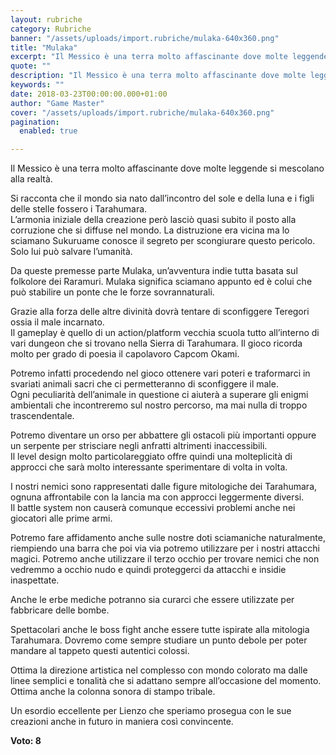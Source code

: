 ```yaml
---
layout: rubriche
category: Rubriche
banner: "/assets/uploads/import.rubriche/mulaka-640x360.png"
title: "Mulaka"
excerpt: "Il Messico è una terra molto affascinante dove molte leggende si mescolano alla realtà. Si racconta che il mondo sia nato dall’incontro del sole e della luna e i figli delle stelle fossero i Tarahumara. L’armonia iniziale della creazione però lasciò quasi subito il posto alla corruzione che si diffuse nel mondo. La distruzione era [&hellip"
quote: ""
description: "Il Messico è una terra molto affascinante dove molte leggende si mescolano alla realtà. Si racconta che il mondo sia nato dall’incontro del sole e della luna e i figli delle stelle fossero i Tarahumara. L’armonia iniziale della creazione però lasciò quasi subito il posto alla corruzione che si diffuse nel mondo. La distruzione era [&hellip"
keywords: ""
date: 2018-03-23T00:00:00.000+01:00
author: "Game Master"
cover: "/assets/uploads/import.rubriche/mulaka-640x360.png"
pagination:
  enabled: true

---
```


Il Messico è una terra molto affascinante dove molte leggende si mescolano alla realtà.

Si racconta che il mondo sia nato dall’incontro del sole e della luna e i figli delle stelle fossero i Tarahumara.  
L’armonia iniziale della creazione però lasciò quasi subito il posto alla corruzione che si diffuse nel mondo. La distruzione era vicina ma lo sciamano Sukuruame conosce il segreto per scongiurare questo pericolo. Solo lui può salvare l’umanità.

Da queste premesse parte Mulaka, un’avventura indie tutta basata sul folkolore dei Raramuri. Mulaka significa sciamano appunto ed è colui che può stabilire un ponte che le forze sovrannaturali.

Grazie alla forza delle altre divinità dovrà tentare di sconfiggere Teregori ossia il male incarnato.  
Il gameplay è quello di un action/platform vecchia scuola tutto all’interno di vari dungeon che si trovano nella Sierra di Tarahumara. Il gioco ricorda molto per grado di poesia il capolavoro Capcom Okami.

Potremo infatti procedendo nel gioco ottenere vari poteri e traformarci in svariati animali sacri che ci permetteranno di sconfiggere il male.  
Ogni peculiarità dell’animale in questione ci aiuterà a superare gli enigmi ambientali che incontreremo sul nostro percorso, ma mai nulla di troppo trascendentale.

Potremo diventare un orso per abbattere gli ostacoli più importanti oppure un serpente per strisciare negli anfratti altrimenti inaccessibili.  
Il level design molto particolareggiato offre quindi una molteplicità di approcci che sarà molto interessante sperimentare di volta in volta.

I nostri nemici sono rappresentati dalle figure mitologiche dei Tarahumara, ognuna affrontabile con la lancia ma con approcci leggermente diversi.  
Il battle system non causerà comunque eccessivi problemi anche nei giocatori alle prime armi.

Potremo fare affidamento anche sulle nostre doti sciamaniche naturalmente, riempiendo una barra che poi via via potremo utilizzare per i nostri attacchi magici. Potremo anche utilizzare il terzo occhio per trovare nemici che non vedremmo a occhio nudo e quindi proteggerci da attacchi e insidie inaspettate.

Anche le erbe mediche potranno sia curarci che essere utilizzate per fabbricare delle bombe.

Spettacolari anche le boss fight anche essere tutte ispirate alla mitologia Tarahumara. Dovremo come sempre studiare un punto debole per poter mandare al tappeto questi autentici colossi.

Ottima la direzione artistica nel complesso con mondo colorato ma dalle linee semplici e tonalità che si adattano sempre all’occasione del momento. Ottima anche la colonna sonora di stampo tribale.

Un esordio eccellente per Lienzo che speriamo prosegua con le sue creazioni anche in futuro in maniera così convincente.

**Voto: 8**